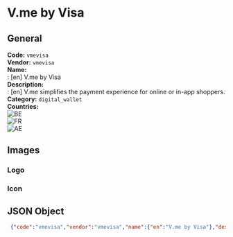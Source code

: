 # V.me by Visa 
## General 
**Code:** `vmevisa`  
**Vendor:** `vmevisa`  
**Name:**  
:	[en] V.me by Visa  
**Description:**  
: [en] V.me simplifies the payment experience for online or in-app shoppers.   
**Category:** `digital_wallet`  
**Countries:**  
![BE](https://cdnjs.cloudflare.com/ajax/libs/flag-icon-css/3.3.0/flags/4x3/BE.svg#w24)  
![FR](https://cdnjs.cloudflare.com/ajax/libs/flag-icon-css/3.3.0/flags/4x3/FR.svg#w24)  
![AE](https://cdnjs.cloudflare.com/ajax/libs/flag-icon-css/3.3.0/flags/4x3/AE.svg#w24)  
 
## Images 
### Logo 
### Icon 
## JSON Object 
```json
 {"code":"vmevisa","vendor":"vmevisa","name":{"en":"V.me by Visa"},"description":{"en":"V.me simplifies the payment experience for online or in-app shoppers. "},"countries":["BE","FR","AE"],"category":"digital_wallet"}```  
